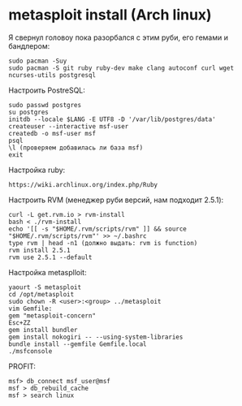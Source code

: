 # metasploit install (Arch linux)
Я свернул головоу пока разорбался с этим руби, его гемами и бандлером:
```
sudo pacman -Suy
sudo pacman -S git ruby ruby-dev make clang autoconf curl wget ncurses-utils postgresql
```

Настроить PostreSQL:
```
sudo passwd postgres
su postgres
initdb --locale $LANG -E UTF8 -D '/var/lib/postgres/data'
createuser --interactive msf-user
createdb -o msf-user msf
psql
\l (проверяем добавилась ли база msf)
exit
```

Настройка ruby:
```
https://wiki.archlinux.org/index.php/Ruby
```

Настроить RVM (менеджер руби версий, нам подходит 2.5.1):
```
curl -L get.rvm.io > rvm-install
bash < ./rvm-install
echo '[[ -s "$HOME/.rvm/scripts/rvm" ]] && source "$HOME/.rvm/scripts/rvm"' >> ~/.bashrc
type rvm | head -n1 (должно выдать: rvm is function)
rvm install 2.5.1
rvm use 2.5.1 --default
```

Настройка metasplloit:
```
yaourt -S metasploit
cd /opt/metasploit
sudo chown -R <user>:<group> ../metasploit
vim Gemfile:
gem "metasploit-concern"
Esc+ZZ
gem install bundler
gem install nokogiri -- --using-system-libraries
bundle install --gemfile Gemfile.local
./msfconsole
```
PROFIT:
```
msf> db_connect msf_user@msf
msf > db_rebuild_cache
msf > search linux
```
